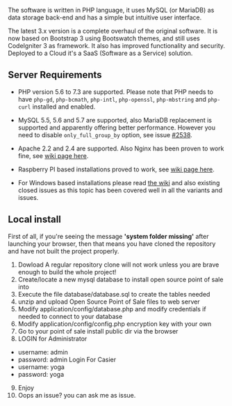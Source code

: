 The software is written in PHP language, it uses MySQL (or MariaDB) as data storage back-end and has a simple but intuitive user interface.

The latest 3.x version is a complete overhaul of the original software.
It is now based on Bootstrap 3 using Bootswatch themes, and still uses CodeIgniter 3 as framework.
It also has improved functionality and security.
Deployed to a Cloud it's a SaaS (Software as a Service) solution.

Server Requirements
-------------------

* PHP version 5.6 to 7.3 are supported. Please note that PHP needs to have `php-gd`, `php-bcmath`, `php-intl`, `php-openssl`, `php-mbstring` and `php-curl` installed and enabled.

* MySQL 5.5, 5.6 and 5.7 are supported, also MariaDB replacement is supported and apparently offering better performance. However you need to disable `only_full_group_by` option, see issue [#2538](https://github.com/opensourcepos/opensourcepos/issues/2538).

* Apache 2.2 and 2.4 are supported. Also Nginx has been proven to work fine, see [wiki page here](https://github.com/opensourcepos/opensourcepos/wiki/Local-Deployment-using-LEMP).

* Raspberry PI based installations proved to work, see [wiki page here](https://github.com/opensourcepos/opensourcepos/wiki/Installing-on-Raspberry-PI---Orange-PI-(Headless-OSPOS)).

* For Windows based installations please read [the wiki](https://github.com/opensourcepos/opensourcepos/wiki) and also existing closed issues as this topic has been covered well in all the variants and issues.


Local install
-------------

First of all, if you're seeing the message **'system folder missing'** after launching your browser, then that means you have cloned the repository and have not built the project properly.

1. Dowload A regular repository clone will not work unless you are brave enough to build the whole project!
2. Create/locate a new mysql database to install open source point of sale into
3. Execute the file database/database.sql to create the tables needed
4. unzip and upload Open Source Point of Sale files to web server
5. Modify application/config/database.php and modify credentials if needed to connect to your database
6. Modify application/config/config.php encryption key with your own
7. Go to your point of sale install public dir via the browser
8. LOGIN for Administrator
  * username: admin 
  * password: admin
  Login For Casier
  * username: yoga
  * password: yoga 
9. Enjoy
10. Oops an issue? you can ask me as issue.